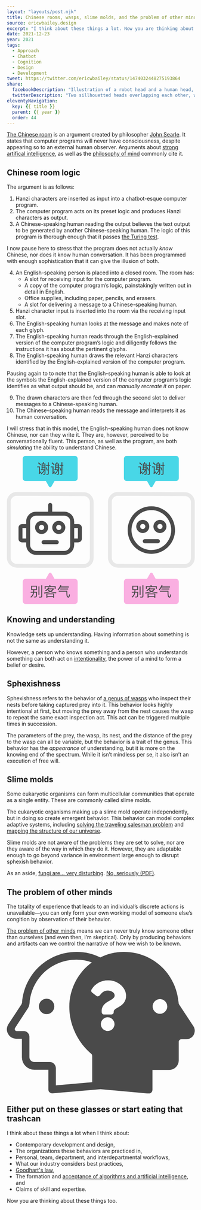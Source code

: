 ```yaml
---
layout: "layouts/post.njk"
title: Chinese rooms, wasps, slime molds, and the problem of other minds
source: ericwbailey.design
excerpt: "I think about these things a lot. Now you are thinking about these things too."
date: 2021-12-23
year: 2021
tags:
  - Approach
  - Chatbot
  - Cognition
  - Design
  - Development
tweet: https://twitter.com/ericwbailey/status/1474032448275193864
share:
  facebookDescription: "Illustration of a robot head and a human head, both placed in a small box. Chinese words are being inserted into the top of the box and different Chinese words are coming out the bottom."
  twitterDescription: "Two sillhouetted heads overlapping each other, with a question mark in the center."
eleventyNavigation:
  key: {{ title }}
  parent: {{ year }}
  order: 44
---
```


[The Chinese room](https://en.wikipedia.org/wiki/Chinese_room) is an argument created by philosopher [John Searle](https://en.wikipedia.org/wiki/John_Searle). It states that computer programs will never have consciousness, despite appearing so to an external human observer. Arguments about [strong artifical intelligence](https://www.ibm.com/cloud/learn/strong-ai), as well as the [philosophy of mind](https://en.wikipedia.org/wiki/Philosophy_of_mind) commonly cite it.

## Chinese room logic

The argument is as follows:

<ol>
  <li>Hanzi characters are inserted as input into a chatbot-esque computer program.</li>
  <li>The computer program acts on its preset logic and produces Hanzi characters as output.</li>
  <li>A Chinese-speaking human reading the output believes the text output to be generated by another Chinese-speaking human. The logic of this program is thorough enough that it passes <a href="https://en.wikipedia.org/wiki/Turing_test">the Turing test</a>.</li>
</ol>

I now pause here to stress that the program does not actually *know* Chinese, nor does it know human conversation. It has been programmed with enough sophistication that it can give the illusion of both.

<ol start="4">
  <li>
    An English-speaking person is placed into a closed room. The room has:
    <ul>
      <li>A slot for receiving input for the computer program.</li>
      <li>A copy of the computer program’s logic, painstakingly written out in detail in English.</li>
      <li>Office supplies, including paper, pencils, and erasers.</li>
      <li>A slot for delivering a message to a Chinese-speaking human.</li>
    </ul>
  </li>
  <li>Hanzi character input is inserted into the room via the receiving input slot.</li>
  <li>The English-speaking human looks at the message and makes note of each glyph.</li>
  <li>The English-speaking human reads through the English-explained version of the computer program’s logic and diligently follows the instructions it has about the pertinent glyphs.</li>
  <li>The English-speaking human draws the relevant Hanzi characters identified by the English-explained version of the computer program.</li>
</ol>

Pausing again to to note that the English-speaking human is able to look at the symbols the English-explained version of the computer program’s logic identifies as what output should be, and can *manually recreate it* on paper.

<ol start="9">
  <li>The drawn characters are then fed through the second slot to deliver messages to a Chinese-speaking human.</li>
  <li>The Chinese-speaking human reads the message and interprets it as human conversation.</li>
</ol>

I will stress that in this model, the English-speaking human does not know Chinese, nor can they write it. They are, however, perceived to be conversationally fluent. This person, as well as the program, are both *simulating* the ability to understand Chinese.

<div class="centered-media-outer">
<svg class="centered-media-inner-4" aria-labelledby="chinese-room-title" role="img" focusable="false" xmlns="http://www.w3.org/2000/svg" viewBox="0 0 1578.47 1239.73">
  <title id="chinese-room-title">Illustration of a robot head and a human head, both placed in a small box. Chinese words are being inserted into the top of the box and different Chinese words are coming out the bottom.</title>
  <defs><style>
    .chinese-room-room { fill: #e8e8e8; }
    .chinese-room-input { fill: #48d7e7; }
    .chinese-room-output { fill: #faafe1; }
    .chinese-room-occupants { fill: #4a4a4a; }
    .chinese-room-text { fill: #4a4a4a; }
    @media (prefers-color-scheme: dark) {
      .chinese-room-room { fill: #4a4a4a; }
      .chinese-room-occupants{ fill: #e8e8e8; }
    }
  </style></defs><path class="chinese-room-room" d="M81.86,334.53h102.9l468.74,1.88A51.11,51.11,0,0,1,697,386.75V801h0v53.28a50.69,50.69,0,0,1-50.84,50.88L83,903.3h-.11A50.94,50.94,0,0,1,32,852.43V799.14h0V558h0V384.86a50.29,50.29,0,0,1,14.64-35.55,49.23,49.23,0,0,1,35.22-14.78h0m0-32C36.41,302.53,0,339.84,0,384.86v54.32H0V526H0V831.14H0v21.28A83.05,83.05,0,0,0,82.88,935.3l563.22,1.89A82.69,82.69,0,0,0,729,854.31V833h0V386.75a83.1,83.1,0,0,0-73.37-82.32L184.8,302.54H81.86Z"/><path class="chinese-room-room" d="M931.35,334.53h102.9L1503,336.42a51.11,51.11,0,0,1,43.48,50.33V801h0v53.28a50.69,50.69,0,0,1-50.84,50.88L932.48,903.3h-.11a50.94,50.94,0,0,1-50.88-50.87V799.14h0V558h0V384.86a50.29,50.29,0,0,1,14.64-35.55,49.21,49.21,0,0,1,35.22-14.78h0m0-32c-45.45,0-81.86,37.31-81.86,82.33v54.32h0V526h0V831.14h0v21.28a83.05,83.05,0,0,0,82.88,82.88l563.21,1.89a82.69,82.69,0,0,0,82.89-82.88V833h0V386.75a83.1,83.1,0,0,0-73.37-82.32l-470.81-1.89H931.35Z"/><path class="chinese-room-input" d="M570.61,0H157.33a23.89,23.89,0,0,0-24.07,24.08V186.8a23.9,23.9,0,0,0,24.07,24.08H327.57l25.77,45.36a12.14,12.14,0,0,0,21.28,0l25.76-45.36H570.62A23.9,23.9,0,0,0,594.7,186.8V24.08A23.9,23.9,0,0,0,570.62,0Z"/><path class="chinese-room-input" d="M1420.62,0H1007.34a23.9,23.9,0,0,0-24.08,24.08V186.8a23.9,23.9,0,0,0,24.08,24.08h170.24l25.76,45.36a12.14,12.14,0,0,0,21.28,0l25.76-45.36h170.24a23.9,23.9,0,0,0,24.08-24.08V24.08A23.9,23.9,0,0,0,1420.62,0Z"/><path class="chinese-room-output" d="M157.34,1239.73H570.62a23.91,23.91,0,0,0,24.08-24.08V1052.93a23.9,23.9,0,0,0-24.08-24.08H400.38l-25.76-45.36a12.13,12.13,0,0,0-21.28,0l-25.77,45.36H157.33a23.89,23.89,0,0,0-24.07,24.08v162.72a23.9,23.9,0,0,0,24.07,24.08Z"/><path class="chinese-room-output" d="M1007.34,1239.73h413.28a23.91,23.91,0,0,0,24.08-24.08V1052.93a23.9,23.9,0,0,0-24.08-24.08H1250.38l-25.76-45.36a12.13,12.13,0,0,0-21.28,0l-25.76,45.36H1007.34a23.9,23.9,0,0,0-24.08,24.08v162.72a23.9,23.9,0,0,0,24.08,24.08Z"/><path class="chinese-room-occupants" d="M599.18,571.15h-33.6V549.87A83.05,83.05,0,0,0,482.7,467H380.78V410.44a16.8,16.8,0,1,0-33.6,0v57.12H245.26c-45.92-.57-82.89,37-82.89,82.32v21.28H128.78c-16.8,0-30.8,13.44-30.8,29.12v94.65c0,16.23,14,29.12,30.8,29.12h33.6v21.27a83.06,83.06,0,0,0,82.88,82.88H482.69a82.68,82.68,0,0,0,82.89-82.88V724h33.6c16.8,0,30.8-13.44,30.8-29.12V600.27c0-16.23-14-29.12-30.81-29.12ZM131,691V604.2h31.36V691Zm401.52,54.32a49.94,49.94,0,0,1-49.84,49.84H245.26a49.94,49.94,0,0,1-49.84-49.84V549.87A50,50,0,0,1,245.26,500H482.7a50,50,0,0,1,49.84,49.84ZM596.94,691H565.58V604.2h31.36Z"/><path class="chinese-room-occupants" d="M346.62,599.15A54.88,54.88,0,1,0,291.74,654,55,55,0,0,0,346.62,599.15Zm-76.72,0A21.84,21.84,0,1,1,291.74,621,21.51,21.51,0,0,1,269.9,599.15Z"/><path class="chinese-room-occupants" d="M436.22,544.27a54.88,54.88,0,1,0,54.88,54.88,55,55,0,0,0-54.88-54.88Zm0,76.72a21.84,21.84,0,1,1,21.84-21.84A21.52,21.52,0,0,1,436.22,621Z"/><rect class="chinese-room-occupants" x="346.9" y="650.19" width="34.16" height="144.48" rx="17.08" transform="translate(-358.45 1086.41) rotate(-90)"/><rect class="chinese-room-occupants" x="1196.9" y="641.75" width="34.16" height="144.48" rx="17.08" transform="translate(499.99 1927.97) rotate(-90)"/><path class="chinese-room-occupants" d="M1214,453.87a167,167,0,1,1-118,48.9,165.8,165.8,0,0,1,118-48.9m0-32c-109.87,0-198.94,89.07-198.94,198.94S1104.11,819.75,1214,819.75s198.94-89.07,198.94-198.94S1323.85,421.87,1214,421.87Z"/><path class="chinese-room-occupants" d="M1196.62,590.71a54.88,54.88,0,1,0-54.88,54.88A55,55,0,0,0,1196.62,590.71Zm-76.72,0a21.84,21.84,0,1,1,21.84,21.84A21.52,21.52,0,0,1,1119.9,590.71Z"/><path class="chinese-room-occupants" d="M1286.22,535.83a54.88,54.88,0,1,0,54.88,54.88,55,55,0,0,0-54.88-54.88Zm0,76.72a21.84,21.84,0,1,1,21.84-21.84A21.52,21.52,0,0,1,1286.22,612.55Z"/><path class="chinese-room-text" d="M277.79,88.7v49.35c3-2.74,6.17-5.94,9.37-9.37l2,8.23a136.93,136.93,0,0,1-18.39,16.22l-3.08-7.2a6.26,6.26,0,0,0,2.05-4.57V96.59h-15V88.7Zm8.34-16-5.48,5.71a119.32,119.32,0,0,0-18.4-17.7l5.83-5.6A147.4,147.4,0,0,1,286.13,72.71Zm5.82,40V64.26h8.92a63.81,63.81,0,0,0,3-11.54l8,1a62.84,62.84,0,0,1-3.2,10.51h15.31v83.62c0,6.85-3.31,10.28-9.71,10.28h-9l-1.95-7.31,8.69.34c3,0,4.45-1.71,4.45-5V120.8a77,77,0,0,1-27,34.16l-4.11-7c11.31-7.31,19.53-16.68,24.56-28H285.33v-7.31ZM316.4,70.88h-17v9.48h17Zm-17,25.48h17V86.88h-17Zm0,16.33h17v-9.82h-17ZM343,120.8l-6.17,3.09a177.71,177.71,0,0,0-10.74-26.16l6.4-3A169.29,169.29,0,0,1,343,120.8Zm1.37-45.58V54H352V75.22h7.88v7.66H352V148.1c0,6.63-3.08,10.06-9.14,10.06h-10l-1.71-7.43a85.69,85.69,0,0,0,9.13.57q4.13,0,4.12-5.14V82.88H327.94V75.22Z"/><path class="chinese-room-text" d="M392,88.7v49.35c3-2.74,6.16-5.94,9.36-9.37l2.06,8.23a136.93,136.93,0,0,1-18.39,16.22l-3.09-7.2a6.27,6.27,0,0,0,2.06-4.57V96.59h-15V88.7Zm8.34-16-5.49,5.71a119.2,119.2,0,0,0-18.39-17.7l5.83-5.6A148.12,148.12,0,0,1,400.36,72.71Zm5.82,40V64.26h8.91a63,63,0,0,0,3-11.54l8,1a62.84,62.84,0,0,1-3.2,10.51h15.31v83.62c0,6.85-3.32,10.28-9.71,10.28h-9l-1.94-7.31,8.68.34c3,0,4.46-1.71,4.46-5V120.8a77,77,0,0,1-27,34.16l-4.11-7c11.31-7.31,19.53-16.68,24.56-28H399.56v-7.31Zm24.45-41.81h-17v9.48h17Zm-17,25.48h17V86.88h-17Zm0,16.33h17v-9.82h-17Zm43.63,8.11-6.16,3.09a177.71,177.71,0,0,0-10.74-26.16l6.4-3A170.3,170.3,0,0,1,457.24,120.8Zm1.37-45.58V54h7.66V75.22h7.88v7.66h-7.88V148.1c0,6.63-3.09,10.06-9.14,10.06H447.08l-1.72-7.43a86,86,0,0,0,9.14.57q4.11,0,4.11-5.14V82.88H442.17V75.22Z"/><path class="chinese-room-text" d="M1127.79,88.7v49.35c3-2.74,6.17-5.94,9.37-9.37l2.06,8.23a137.62,137.62,0,0,1-18.4,16.22l-3.08-7.2a6.26,6.26,0,0,0,2-4.57V96.59h-15V88.7Zm8.34-16-5.48,5.71a119.66,119.66,0,0,0-18.39-17.7l5.82-5.6A147.4,147.4,0,0,1,1136.13,72.71Zm5.83,40V64.26h8.91a63.81,63.81,0,0,0,3-11.54l8,1a62.84,62.84,0,0,1-3.2,10.51h15.31v83.62c0,6.85-3.31,10.28-9.71,10.28h-9l-1.94-7.31,8.68.34c3,0,4.45-1.71,4.45-5V120.8a76.9,76.9,0,0,1-27,34.16l-4.11-7c11.31-7.31,19.53-16.68,24.56-28h-24.56v-7.31Zm24.44-41.81h-17v9.48h17Zm-17,25.48h17V86.88h-17Zm0,16.33h17v-9.82h-17ZM1193,120.8l-6.17,3.09a176.62,176.62,0,0,0-10.74-26.16l6.4-3A169.29,169.29,0,0,1,1193,120.8Zm1.37-45.58V54H1202V75.22h7.89v7.66H1202V148.1c0,6.63-3.08,10.06-9.14,10.06h-10.05l-1.71-7.43a86,86,0,0,0,9.14.57q4.11,0,4.11-5.14V82.88h-16.45V75.22Z"/><path class="chinese-room-text" d="M1242,88.7v49.35c3-2.74,6.17-5.94,9.37-9.37l2,8.23a136.93,136.93,0,0,1-18.39,16.22l-3.08-7.2a6.26,6.26,0,0,0,2-4.57V96.59h-15V88.7Zm8.34-16-5.49,5.71a119.2,119.2,0,0,0-18.39-17.7l5.83-5.6A147.4,147.4,0,0,1,1250.36,72.71Zm5.82,40V64.26h8.91a63,63,0,0,0,3-11.54l8,1a62.84,62.84,0,0,1-3.2,10.51h15.31v83.62c0,6.85-3.31,10.28-9.71,10.28h-9l-1.94-7.31,8.68.34c3,0,4.46-1.71,4.46-5V120.8a77,77,0,0,1-27,34.16l-4.11-7c11.31-7.31,19.53-16.68,24.56-28h-24.56v-7.31Zm24.45-41.81h-17v9.48h17Zm-17,25.48h17V86.88h-17Zm0,16.33h17v-9.82h-17Zm43.64,8.11-6.17,3.09a177.71,177.71,0,0,0-10.74-26.16l6.4-3A170.3,170.3,0,0,1,1307.25,120.8Zm1.37-45.58V54h7.65V75.22h7.88v7.66h-7.88V148.1c0,6.63-3.08,10.06-9.14,10.06h-10.05l-1.71-7.43a85.69,85.69,0,0,0,9.13.57q4.13,0,4.12-5.14V82.88h-16.45V75.22Z"/><path class="chinese-room-text" d="M204.23,1122.9v-36.17h48.34v36.17H230.28c-.23,5-.57,9.56-1,13.88h24.45c0,19.79-.57,32-1.71,36.74-1.13,7.5-6.59,11.37-16.49,11.37-1.59,0-4.09-.11-7.73-.34l-1.94-7.28c3.3.23,6.15.45,8.53.45,5.69,0,9.1-2.5,10-7.39.69-2.84,1-11.49,1.25-25.93h-17.4a82.16,82.16,0,0,1-4.55,17.06c-4.21,9.55-11.14,17.86-20.81,24.8l-5.23-6.49c8.75-6,15-13.19,18.65-21.61a65.73,65.73,0,0,0,3.87-13.76H199.91v-7.62h21.27c.46-4.32.91-8.87,1.14-13.88Zm40.5-28.77H212.08v21.26h32.65Zm28.66-1.94v70.86h-8v-70.86Zm-3,93.27-1.82-7.85c5.35.34,10.35.57,15.13.57,3.52,0,5.34-2,5.34-6.14v-89.51h8.19v91.56c0,7.5-3.64,11.37-10.69,11.37Z"/><path class="chinese-room-text" d="M357.44,1102.2c-1.71,2.62-3.42,5.12-5.23,7.51h42v6.59c-4.66,6.49-11.37,12.17-20.13,17.18,12.4,4.89,26.28,7.85,41.63,9l-1.82,7.39c-18.2-1.37-34.23-5.35-48.34-12.17q-20.13,9.21-50.84,14.44l-3.07-7.28c18.31-2.95,33.55-6.71,45.61-11.48a103.08,103.08,0,0,1-16-11.61,107.91,107.91,0,0,1-14.22,10.7l-5.23-6.37a84.47,84.47,0,0,0,27.76-25.59Zm52.54,10h-8.3v-14.1H325.93v14.1h-8.3v-21.5h41.63a75.24,75.24,0,0,0-4.21-8l9-1.36c1.37,2.73,2.62,5.91,4,9.32h42Zm-12.73,74.61h-8v-4.89H340.37v4.89h-8v-35.6h64.84Zm-8-12.28v-15.92H340.37v15.92Zm-4.89-57.89h-38.1l-.34.34a102.47,102.47,0,0,0,19.68,12.74A68.34,68.34,0,0,0,384.39,1116.65Z"/><path class="chinese-room-text" d="M431.37,1125l-5.24-6.37c9.56-9.44,17.41-21.84,23.55-37.08l8.3,1.82c-1.36,3.3-2.62,6.37-4,9.33h66.31v8H449.79A112.31,112.31,0,0,1,431.37,1125Zm73,52.66q-4.09-8.53-4.1-34.8V1136H435.91v-7.85h71.77v14.68c0,14.78.8,24.11,2.39,28.2,1.37,4.1,3.53,6.26,6.49,6.26,1.47,0,2.84-2,4.09-6.14.91-3.42,1.82-7.74,2.84-12.86l6.83,3.3c-1.82,9.79-3.76,16.5-5.92,19.91-2.16,3.18-4.55,4.78-7.16,4.78C511.44,1186.14,507.11,1183.3,504.39,1177.61Zm10.35-67v7.62H448.43v-7.62Z"/><path class="chinese-room-text" d="M1054.24,1122.9v-36.17h48.33v36.17h-22.29c-.23,5-.57,9.56-1,13.88h24.45c0,19.79-.57,32-1.7,36.74-1.14,7.5-6.6,11.37-16.5,11.37-1.59,0-4.09-.11-7.73-.34l-1.93-7.28c3.29.23,6.14.45,8.53.45,5.68,0,9.09-2.5,10-7.39.68-2.84,1-11.49,1.25-25.93h-17.41a82.16,82.16,0,0,1-4.55,17.06c-4.2,9.55-11.14,17.86-20.81,24.8l-5.23-6.49c8.76-6,15-13.19,18.65-21.61a65.13,65.13,0,0,0,3.87-13.76h-20.25v-7.62h21.27c.46-4.32.91-8.87,1.14-13.88Zm40.49-28.77h-32.65v21.26h32.65Zm28.66-1.94v70.86h-8v-70.86Zm-3,93.27-1.82-7.85c5.35.34,10.35.57,15.13.57,3.52,0,5.35-2,5.35-6.14v-89.51h8.18v91.56c0,7.5-3.64,11.37-10.69,11.37Z"/><path class="chinese-room-text" d="M1207.44,1102.2c-1.71,2.62-3.41,5.12-5.23,7.51h42v6.59c-4.67,6.49-11.38,12.17-20.14,17.18,12.4,4.89,26.28,7.85,41.63,9l-1.82,7.39c-18.2-1.37-34.23-5.35-48.34-12.17q-20.13,9.21-50.84,14.44l-3.07-7.28c18.31-2.95,33.55-6.71,45.61-11.48a103.08,103.08,0,0,1-16-11.61,108.47,108.47,0,0,1-14.21,10.7l-5.24-6.37a84.47,84.47,0,0,0,27.76-25.59Zm52.55,10h-8.31v-14.1h-75.75v14.1h-8.3v-21.5h41.63a75.24,75.24,0,0,0-4.21-8l9-1.36c1.36,2.73,2.61,5.91,4,9.32h42Zm-12.74,74.61h-8v-4.89h-48.91v4.89h-8v-35.6h64.83Zm-8-12.28v-15.92h-48.91v15.92Zm-4.9-57.89h-38.1l-.34.34a102.78,102.78,0,0,0,19.68,12.74A68.19,68.19,0,0,0,1234.39,1116.65Z"/><path class="chinese-room-text" d="M1281.37,1125l-5.23-6.37c9.55-9.44,17.4-21.84,23.54-37.08l8.3,1.82c-1.36,3.3-2.61,6.37-4,9.33h66.31v8h-70.52A112,112,0,0,1,1281.37,1125Zm73,52.66q-4.1-8.53-4.1-34.8V1136h-64.37v-7.85h71.77v14.68c0,14.78.79,24.11,2.38,28.2,1.37,4.1,3.53,6.26,6.49,6.26q2.22,0,4.09-6.14c.91-3.42,1.82-7.74,2.85-12.86l6.82,3.3c-1.82,9.79-3.75,16.5-5.91,19.91-2.17,3.18-4.55,4.78-7.17,4.78C1361.44,1186.14,1357.12,1183.3,1354.39,1177.61Zm10.35-67v7.62h-66.31v-7.62Z"/></svg>
</div>

## Knowing and understanding

Knowledge sets up understanding. Having information about something is not the same as understanding it.

However, a person who knows something and a person who understands something can both act on [intentionality](https://iep.utm.edu/intentio/), the power of a mind to form a belief or desire.

## Sphexishness

Sphexishness refers to the behavior of [a genus of wasps](https://www.inaturalist.org/taxa/48738-Sphex-pensylvanicus) who inspect their nests before taking captured prey into it. This behavior looks highly intentional at first, but moving the prey away from the nest causes the wasp to repeat the same exact inspection act. This act can be triggered multiple times in succession.

The parameters of the prey, the wasp, its nest, and the distance of the prey to the wasp can all be variable, but the behavior is a trait of the genus. This behavior has the *appearance* of understanding, but it is more on the knowing end of the spectrum. While it isn’t mindless per se, it also isn’t an execution of free will.

## Slime molds

Some eukaryotic organisms can form multicellular communities that operate as a single entity. These are commonly called slime molds.

The eukaryotic organisms making up a slime mold operate independently, but in doing so create emergent behavior. This behavior can model complex adaptive systems, including [solving the traveling salesman problem](https://phys.org/news/2013-03-blob-salesman.html) and [mapping the structure of our universe](https://www.space.com/slime-mold-models-map-cosmic-web-filaments.html).

Slime molds are not aware of the problems they are set to solve, nor are they aware of the way in which they do it. However, they are adaptable enough to go beyond variance in environment large enough to disrupt sphexish behavior.

As an aside, [fungi are… very disturbing](https://fracturedbird.tumblr.com/post/636903465102229504/tigerkat24-biggest-gaudiest-patronuses). [No, seriously (PDF)](https://arxiv.org/ftp/cs/papers/0703/0703128.pdf).

## The problem of other minds

The totality of experience that leads to an individual’s discrete actions is unavailable—you can only form your own working model of someone else’s congition by observation of their behavior.

[The problem of other minds](https://bigthink.com/thinking/problem-other-minds-js-mill/) means we can never truly know someone other than ourselves (and even then, I’m skeptical). Only by producing behaviors and artifacts can we control the narrative of how we wish to be known.

<div class="centered-media-outer">
  <svg class="centered-media-inner-2" aria-labelledby="other-minds-title" role="img" focusable="false" xmlns="http://www.w3.org/2000/svg" viewBox="0 0 1337.47 1003.93">
  <title id="other-minds-title">Two sillhouetted heads overlapping each other, with a question mark in the center.</title>
  <defs><style>
    .other-minds-fill { fill: #4a4a4a; }
    @media (prefers-color-scheme: dark) {
      .other-minds-fill { fill: #dddddd; }
    }
  </style></defs><path d="M1645.32 892.43C1564.85 823.63 1517 721 1517 617.23c0-107.23 53.69-202.89 133-261.23a257.1 257.1 0 0 0-91-16.33c-144.59 0-263.54 108.45-276.36 253-1.17 11.67-3.5 22.16-9.33 31.49l-77 117.77c-2.33 5.84-1.16 10.51 0 11.67a9.65 9.65 0 0 0 9.33 5.83h43.15c17.49 0 32.66 15.16 32.66 32.65v121.34a28.37 28.37 0 0 0 28 28h91a36.85 36.85 0 0 1 37.32 37.32V1079l214.56-18.66V906.42a18.23 18.23 0 0 0-7.01-13.99Zm-262.38-232a45.48 45.48 0 1 1 45.48-45.48 45.48 45.48 0 0 1-45.48 45.44Z" style="fill:none"/><path class="other-minds-fill" d="M282.86 331.83a54.84 54.84 0 1 0 54.83 54.83 54.84 54.84 0 0 0-54.83-54.83Z"/><path class="other-minds-fill" d="m1327.58 525.86-101.25-153.25q-4.21-6.33-4.21-16.87C1203.83 153.26 1037.92 0 834 0a377.16 377.16 0 0 0-168.69 39.37A377.28 377.28 0 0 0 496.59 0c-203.88 0-369.8 153.26-388.08 355.74 0 5.62-2.82 11.25-4.22 15.46l-92.8 140.61C-2.58 532.9-4 559.62 8.67 580.71c11.25 22.5 35.16 35.15 59.06 35.15h39.37v130.75a88.22 88.22 0 0 0 88.58 88.59h99.84v140.61c0 7 2.82 15.46 8.44 19.68s11.25 7 18.28 7h2.81L666.73 973l340.27 30.93h2.81c7 0 14.07-2.81 18.29-7a27.75 27.75 0 0 0 8.43-19.68V836.61h119.52a67.5 67.5 0 0 0 67.49-67.49V638.36a19.22 19.22 0 0 1 19.69-19.68h35.15c21.08 0 40.77-11.25 52-30.94 9.87-21.09 9.87-43.59-2.8-61.88ZM607.66 923.79l-258.72 22.49V825.36c0-25.3-19.68-45-45-45H194.27c-18.28 0-33.75-15.46-33.75-33.75V600.39c0-21.09-18.28-39.37-39.37-39.37h-52a11.63 11.63 0 0 1-11.25-7c-1.4-1.41-2.82-7 0-14.07l92.8-142c7-11.25 9.85-23.9 11.25-38C177.4 185.59 320.82 54.83 495.17 54.83a310.29 310.29 0 0 1 109.68 19.68c-95.61 70.31-160.3 185.61-160.3 315 0 125.14 57.65 248.88 154.68 331.83a22 22 0 0 1 8.43 16.87Zm144.49-377.42a48.66 48.66 0 1 1-34.41-83.06 48.66 48.66 0 0 1 34.41 83.06ZM760.77 423v4a16.71 16.71 0 0 1-18.16 16.88H692A16.7 16.7 0 0 1 675.07 427v-7.26c0-43.4 32.86-60.83 57.74-74.81 21.42-12.16 34.49-20.33 34.49-36.31 0-20.88-26.68-34.86-48.29-34.86-27.59 0-40.12 12.71-58.28 34.86a16.89 16.89 0 0 1-23.24 2.91l-30.33-23.06a16.71 16.71 0 0 1-3.63-23.06 136 136 0 0 1 120.92-63.91c59.91 0 123.64 46.48 124.37 108.57.01 81.51-88.05 82.79-88.05 112.93Zm329.17 15.7c-28.12 0-52-23.9-52-52s23.9-52 52-52 52 23.9 52 52-23.88 51.99-52 51.99Z"/></svg>
</div>

## Either put on these glasses or start eating that trashcan

I think about these things a lot when I think about:

- Contemporary development and design,
- The organizations these behaviors are practiced in,
- Personal, team, department, and interdepartmental workflows,
- What our industry considers best practices,
- [Goodhart's law](https://www.bloomberg.com/news/articles/2021-03-26/goodhart-s-law-rules-the-modern-world-here-are-nine-examples),
- The formation and [acceptance of algorithms and artificial intelligence](https://www.defenseone.com/technology/2021/12/air-force-targeting-ai-thought-it-had-90-success-rate-it-was-more-25/187437/), and
- Claims of skill and expertise.

Now you are thinking about these things too.

